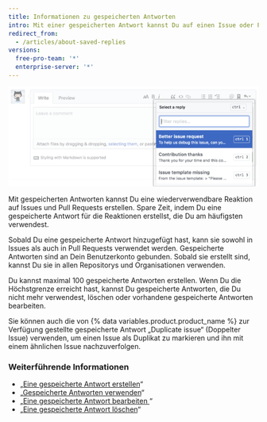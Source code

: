 ```yaml
---
title: Informationen zu gespeicherten Antworten
intro: Mit einer gespeicherten Antwort kannst Du auf einen Issue oder Pull Request reagieren.
redirect_from:
  - /articles/about-saved-replies
versions:
  free-pro-team: '*'
  enterprise-server: '*'
---
```


![Gespeicherte Antworten](/assets/images/help/settings/saved-replies.png)

Mit gespeicherten Antworten kannst Du eine wiederverwendbare Reaktion auf Issues und Pull Requests erstellen. Spare Zeit, indem Du eine gespeicherte Antwort für die Reaktionen erstellst, die Du am häufigsten verwendest.

Sobald Du eine gespeicherte Antwort hinzugefügt hast, kann sie sowohl in Issues als auch in Pull Requests verwendet werden. Gespeicherte Antworten sind an Dein Benutzerkonto gebunden. Sobald sie erstellt sind, kannst Du sie in allen Repositorys und Organisationen verwenden.

Du kannst maximal 100 gespeicherte Antworten erstellen. Wenn Du die Höchstgrenze erreicht hast, kannst Du gespeicherte Antworten, die Du nicht mehr verwendest, löschen oder vorhandene gespeicherte Antworten bearbeiten.

Sie können auch die von {% data variables.product.product_name %} zur Verfügung gestellte gespeicherte Antwort „Duplicate issue“ (Doppelter Issue) verwenden, um einen Issue als Duplikat zu markieren und ihn mit einem ähnlichen Issue nachzuverfolgen.

### Weiterführende Informationen

- „[Eine gespeicherte Antwort erstellen](/articles/creating-a-saved-reply)“
- „[Gespeicherte Antworten verwenden](/articles/using-saved-replies)“
- „[Eine gespeicherte Antwort bearbeiten ](/articles/editing-a-saved-reply)“
- „[Eine gespeicherte Antwort löschen](/articles/deleting-a-saved-reply)“
